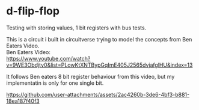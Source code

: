 # d-flip-flop
Testing with storing values, 1 bit registers with bus tests. 



This is a circuit i built in circuitverse trying to model the concepts from Ben Eaters Video.<br/> 
Ben Eaters Video:<br/> 
https://www.youtube.com/watch?v=9WE3Obdjtv0&list=PLowKtXNTBypGqImE405J2565dvjafglHU&index=13

It follows Ben eaters 8 bit register behaviour from this video, but my implementatin is only for one single bit.

https://github.com/user-attachments/assets/2ac4260b-3de6-4bf3-b881-18ea187f40f3

